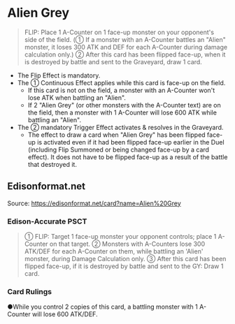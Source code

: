 # Alien Grey

> FLIP: Place 1 A-Counter on 1 face-up monster on your opponent's side of the field. (① If a monster with an A-Counter battles an "Alien" monster, it loses 300 ATK and DEF for each A-Counter during damage calculation only.) ② After this card has been flipped face-up, when it is destroyed by battle and sent to the Graveyard, draw 1 card.

*   The Flip Effect is mandatory.
*   The ① Continuous Effect applies while this card is face-up on the field.
    *   If this card is not on the field, a monster with an A-Counter won't lose ATK when battling an "Alien".
    *   If 2 "Alien Grey" (or other monsters with the A-Counter text) are on the field, then a monster with 1 A-Counter will lose 600 ATK while battling an "Alien".
*   The ② mandatory Trigger Effect activates & resolves in the Graveyard.
    *   The effect to draw a card when "Alien Grey" has been flipped face-up is activated even if it had been flipped face-up earlier in the Duel (including Flip Summoned or being changed face-up by a card effect). It does not have to be flipped face-up as a result of the battle that destroyed it.

## Edisonformat.net

Source: https://edisonformat.net/card?name=Alien%20Grey

### Edison-Accurate PSCT

> ① FLIP: Target 1 face-up monster your opponent controls; place 1 A-Counter on that target.
> ② Monsters with A-Counters lose 300 ATK/DEF for each A-Counter on them, while battling an 'Alien' monster, during Damage Calculation only.
> ③ After this card has been flipped face-up, if it is destroyed by battle and sent to the GY: Draw 1 card.

### Card Rulings

●While you control 2 copies of this card, a battling monster with 1 A-Counter will lose 600 ATK/DEF.
            